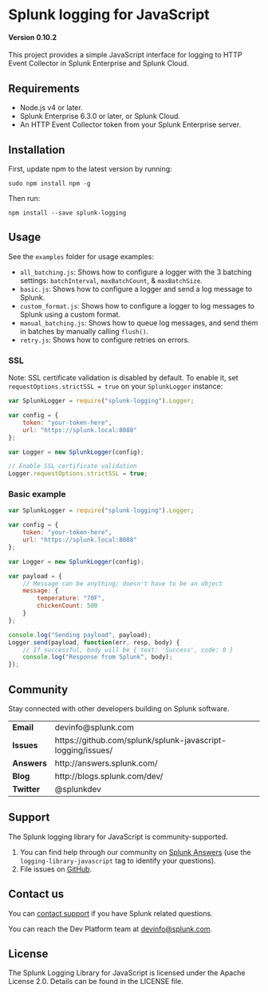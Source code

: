 # Splunk logging for JavaScript

#### Version 0.10.2

This project provides a simple JavaScript interface for logging to HTTP Event Collector in Splunk Enterprise and Splunk Cloud.

## Requirements

* Node.js v4 or later.
* Splunk Enterprise 6.3.0 or later, or Splunk Cloud.
* An HTTP Event Collector token from your Splunk Enterprise server.

## Installation

First, update npm to the latest version by running:

    sudo npm install npm -g

Then run: 
 
    npm install --save splunk-logging

## Usage

See the `examples` folder for usage examples:

* `all_batching.js`: Shows how to configure a logger with the 3 batching settings: `batchInterval`, `maxBatchCount`, & `maxBatchSize`.
* `basic.js`: Shows how to configure a logger and send a log message to Splunk.
* `custom_format.js`: Shows how to configure a logger to log messages to Splunk using a custom format.
* `manual_batching.js`: Shows how to queue log messages, and send them in batches by manually calling `flush()`.
* `retry.js`: Shows how to configure retries on errors.

### SSL

Note: SSL certificate validation is disabled by default.
To enable it, set `requestOptions.strictSSL = true` on your `SplunkLogger` instance:

```javascript
var SplunkLogger = require("splunk-logging").Logger;

var config = {
    token: "your-token-here",
    url: "https://splunk.local:8088"
};

var Logger = new SplunkLogger(config);

// Enable SSL certificate validation
Logger.requestOptions.strictSSL = true;
```

### Basic example

```javascript
var SplunkLogger = require("splunk-logging").Logger;

var config = {
    token: "your-token-here",
    url: "https://splunk.local:8088"
};

var Logger = new SplunkLogger(config);

var payload = {
    // Message can be anything; doesn't have to be an object
    message: {
        temperature: "70F",
        chickenCount: 500
    }
};

console.log("Sending payload", payload);
Logger.send(payload, function(err, resp, body) {
    // If successful, body will be { text: 'Success', code: 0 }
    console.log("Response from Splunk", body);
});
```

## Community

Stay connected with other developers building on Splunk software.

<table>

<tr>
<td><b>Email</b></td>
<td>devinfo@splunk.com</td>
</tr>

<tr>
<td><b>Issues</b>
<td><span>https://github.com/splunk/splunk-javascript-logging/issues/</span></td>
</tr>

<tr>
<td><b>Answers</b>
<td><span>http://answers.splunk.com/</span></td>
</tr>

<tr>
<td><b>Blog</b>
<td><span>http://blogs.splunk.com/dev/</span></td>
</tr>

<tr>
<td><b>Twitter</b>
<td>@splunkdev</td>
</tr>

</table>

## Support

The Splunk logging library for JavaScript is community-supported.

1. You can find help through our community on [Splunk Answers](http://answers.splunk.com/) (use the `logging-library-javascript` tag to identify your questions).
2. File issues on [GitHub](https://github.com/splunk/splunk-javascript-logging/issues).

## Contact us

You can [contact support][contact] if you have Splunk related questions.

You can reach the Dev Platform team at [devinfo@splunk.com](mailto:devinfo@splunk.com).

## License

The Splunk Logging Library for JavaScript is licensed under the Apache
License 2.0. Details can be found in the LICENSE file.

[contact]:                  https://www.splunk.com/en_us/support-and-services.html
